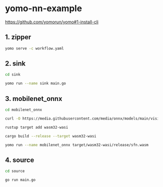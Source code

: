 # yomo-nn-example

https://github.com/yomorun/yomo#1-install-cli

## 1. zipper

```sh
yomo serve -c workflow.yaml
```

## 2. sink

```sh
cd sink

yomo run --name sink main.go
```

## 3. mobilenet_onnx

```sh
cd mobilenet_onnx

curl -O https://media.githubusercontent.com/media/onnx/models/main/vision/classification/mobilenet/model/mobilenetv2-7.onnx

rustup target add wasm32-wasi

cargo build --release --target wasm32-wasi

yomo run --name mobilenet_onnx target/wasm32-wasi/release/sfn.wasm
```

## 4. source

```sh
cd source

go run main.go
```
